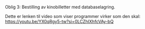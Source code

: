 Oblig 3: Bestilling av kinobilletter med databaselagring. 

Dette er lenken til video som viser programmer virker som den skal:
https://youtu.be/YX0qRgy5-tw?si=0LCZhIXhfcVAy-bQ
